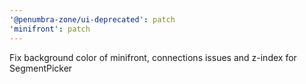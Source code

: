 ```yaml
---
'@penumbra-zone/ui-deprecated': patch
'minifront': patch
---
```


Fix background color of minifront, connections issues and z-index for SegmentPicker
